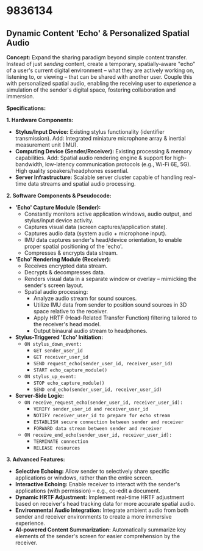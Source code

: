 # 9836134

## Dynamic Content 'Echo' & Personalized Spatial Audio

**Concept:** Expand the sharing paradigm beyond simple content transfer. Instead of just *sending* content, create a temporary, spatially-aware "echo" of a user's current digital environment – what they are actively working on, listening to, or viewing – that can be shared with another user.  Couple this with personalized spatial audio, enabling the receiving user to *experience* a simulation of the sender's digital space, fostering collaboration and immersion.

**Specifications:**

**1. Hardware Components:**

*   **Stylus/Input Device:** Existing stylus functionality (identifier transmission). Add: Integrated miniature microphone array & inertial measurement unit (IMU).
*   **Computing Device (Sender/Receiver):** Existing processing & memory capabilities. Add: Spatial audio rendering engine & support for high-bandwidth, low-latency communication protocols (e.g., Wi-Fi 6E, 5G).  High quality speakers/headphones essential.
*   **Server Infrastructure:** Scalable server cluster capable of handling real-time data streams and spatial audio processing.

**2. Software Components & Pseudocode:**

*   **'Echo' Capture Module (Sender):**
    *   Constantly monitors active application windows, audio output, and stylus/input device activity.
    *   Captures visual data (screen captures/application state).
    *   Captures audio data (system audio + microphone input).
    *   IMU data captures sender's head/device orientation, to enable proper spatial positioning of the 'echo'.
    *   Compresses & encrypts data stream.
*   **'Echo' Rendering Module (Receiver):**
    *   Receives encrypted data stream.
    *   Decrypts & decompresses data.
    *   Renders visual data in a separate window or overlay – mimicking the sender's screen layout.
    *   Spatial audio processing:
        *   Analyze audio stream for sound sources.
        *   Utilize IMU data from sender to position sound sources in 3D space relative to the receiver.
        *   Apply HRTF (Head-Related Transfer Function) filtering tailored to the receiver's head model.
        *   Output binaural audio stream to headphones.
*   **Stylus-Triggered 'Echo' Initiation:**
    *   `ON stylus_down_event:`
        *   `GET sender_user_id`
        *   `GET receiver_user_id`
        *   `SEND request_echo(sender_user_id, receiver_user_id)`
        *   `START echo_capture_module()`
    *   `ON stylus_up_event:`
        *   `STOP echo_capture_module()`
        *   `SEND end_echo(sender_user_id, receiver_user_id)`
*   **Server-Side Logic:**
    *   `ON receive_request_echo(sender_user_id, receiver_user_id):`
        *   `VERIFY sender_user_id and receiver_user_id`
        *   `NOTIFY receiver_user_id to prepare for echo stream`
        *   `ESTABLISH secure connection between sender and receiver`
        *   `FORWARD data stream between sender and receiver`
    *   `ON receive_end_echo(sender_user_id, receiver_user_id):`
        *   `TERMINATE connection`
        *   `RELEASE resources`

**3.  Advanced Features:**

*   **Selective Echoing:**  Allow sender to selectively share specific applications or windows, rather than the entire screen.
*   **Interactive Echoing:** Enable receiver to interact with the sender's applications (with permission) – e.g., co-edit a document.
*   **Dynamic HRTF Adjustment:**  Implement real-time HRTF adjustment based on receiver's head tracking data for more accurate spatial audio.
*   **Environmental Audio Integration:** Integrate ambient audio from both sender and receiver environments to create a more immersive experience.
*   **AI-powered Content Summarization:**  Automatically summarize key elements of the sender's screen for easier comprehension by the receiver.